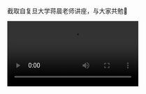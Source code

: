 截取自复旦大学蒋晨老师讲座，与大家共勉👊

<video id="video" controls="controls" preload="auto">
      <source id="mp4" src="../video/2021-10-28_Jiangchen.mp4" type="video/mp4">
    </video>
